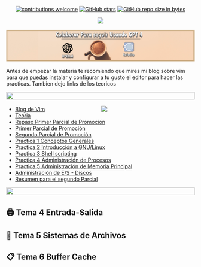 <div align="center"> 

[![contributions welcome](https://img.shields.io/badge/contributions-welcome-brightgreen.svg?style=flat)](https://github.com/Fabian-Martinez-Rincon/ISO)
[![GitHub stars](https://img.shields.io/github/stars/Fabian-Martinez-Rincon/ISO)](https://github.com/Fabian-Martinez-Rincon/ISO/stargazers/)
[![GitHub repo size in bytes](https://img.shields.io/github/repo-size/Fabian-Martinez-Rincon/ISO)](https://github.com/Fabian-Martinez-Rincon/ISO)


<img src="https://readme-typing-svg.demolab.com?font=Fira+Code&size=34&duration=1700&pause=800&color=28CDF7&center=true&width=863&lines=Introducción a Sistemas Operativos"/>
 </div>

</div>

<a title="" href="https://cafecito.app/ei-materias"><img src="/Documentos/Cafecito.png" alt="" /></a>

Antes de empezar la materia te recomiendo que mires mi blog sobre vim para que puedas instalar y configurar a tu gusto el editor para hacer las practicas. Tambien dejo links de los teoricos

<img src= 'https://i.gifer.com/origin/8c/8cd3f1898255c045143e1da97fbabf10_w200.gif' height="20" width="100%">

<p><img width="250" align='right' src="https://media.giphy.com/media/6baW5lF9UxI6lfpc0c/giphy.gif"></p>

- [Blog de Vim](https://mith-arg.github.io/EI-Materias/2022-10-04-vim/)
- [Teoria](/Documentos/Teoria.md)
- [Repaso Primer Parcial de Promoción](/Documentos/RepasoPrimerParcialPromocion.md)
- [Primer Parcial de Promoción](/Documentos/PrimerParcialPromocion.md)
- [Segundo Parcial de Promoción](/Documentos/resumenSegundoParcial.md)
- [Practica 1 Conceptos Generales](/Documentos/Practica1.md)
- [Practica 2 Introducción a GNU/Linux](/Documentos/Practica2.md)
- [Practica 3 Shell scripting](/Documentos/Practica3.md)
- [Practica 4 Administración de Procesos](/Documentos/Practica4.md)
- [Practica 5 Administración de Memoria Principal](/Documentos/Practica5.md)
- [Administración de E/S - Discos](/Documentos/Practica6.md)
- [Resumen para el segundo Parcial](/Documentos/resumenSegundoParcial.md)

<img src= 'https://i.gifer.com/origin/8c/8cd3f1898255c045143e1da97fbabf10_w200.gif' height="20" width="100%">

## 🖨️ Tema 4 Entrada-Salida
## 📂 Tema 5 Sistemas de Archivos
## 📋 Tema 6 Buffer Cache